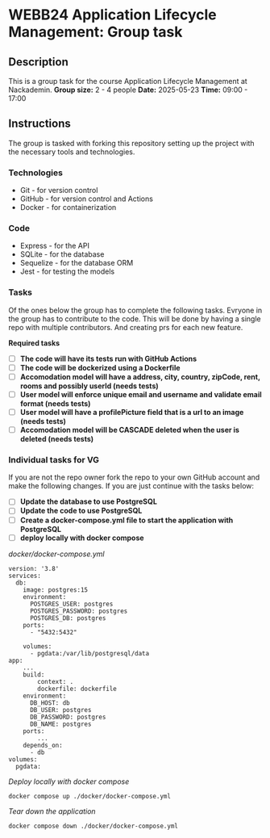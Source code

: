 # WEBB24 Application Lifecycle Management: Group task

## Description

This is a group task for the course Application Lifecycle Management at Nackademin.
**Group size:** 2 - 4 people
**Date:** 2025-05-23
**Time:** 09:00 - 17:00

## Instructions

The group is tasked with forking this repository setting up the project with the necessary tools and technologies.

### Technologies

- Git - for version control
- GitHub - for version control and Actions
- Docker - for containerization

### Code

- Express - for the API
- SQLite - for the database
- Sequelize - for the database ORM
- Jest - for testing the models

### Tasks

Of the ones below the group has to complete the following tasks. Evryone in the group has to contribute to the code. This will be done by having a single repo with multiple contributors. And creating prs for each new feature.

**Required tasks**

- [ ] **The code will have its tests run with GitHub Actions**
- [ ] **The code will be dockerized using a Dockerfile**
- [ ] **Accomodation model will have a address, city, country, zipCode, rent, rooms and possibly userId (needs tests)**
- [ ] **User model will enforce unique email and username and validate email format (needs tests)**
- [ ] **User model will have a profilePicture field that is a url to an image (needs tests)**
- [ ] **Accomodation model will be CASCADE deleted when the user is deleted (needs tests)**

### Individual tasks for VG

If you are not the repo owner fork the repo to your own GitHub account and make the following changes. If you are just continue with the tasks below:

- [ ] **Update the database to use PostgreSQL**
- [ ] **Update the code to use PostgreSQL**
- [ ] **Create a docker-compose.yml file to start the application with PostgreSQL**
- [ ] **deploy locally with docker compose**

_docker/docker-compose.yml_

```
version: '3.8'
services:
  db:
    image: postgres:15
    environment:
      POSTGRES_USER: postgres
      POSTGRES_PASSWORD: postgres
      POSTGRES_DB: postgres
    ports:
      - "5432:5432"

    volumes:
      - pgdata:/var/lib/postgresql/data
app:
    ...
    build:
        context: .
        dockerfile: dockerfile
    environment:
      DB_HOST: db
      DB_USER: postgres
      DB_PASSWORD: postgres
      DB_NAME: postgres
    ports:
        ...
    depends_on:
      - db
volumes:
  pgdata:
```

_Deploy locally with docker compose_

```
docker compose up ./docker/docker-compose.yml
```

_Tear down the application_

```
docker compose down ./docker/docker-compose.yml
```
